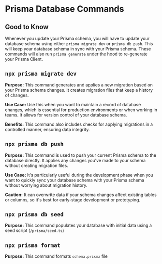 # Prisma Database Commands

## Good to Know

Whenever you update your Prisma schema, you will have to update your database schema using either `prisma migrate dev` or `prisma db push`. This will keep your database schema in sync with your Prisma schema. These commands will also run `prisma generate` under the hood to re-generate your Prisma Client.

## `npx prisma migrate dev`

**Purpose:** This command generates and applies a new migration based on your Prisma schema changes. It creates migration files that keep a history of changes.

**Use Case:** Use this when you want to maintain a record of database changes, which is essential for production environments or when working in teams. It allows for version control of your database schema.

**Benefits:** This command also includes checks for applying migrations in a controlled manner, ensuring data integrity.

## `npx prisma db push`

**Purpose:** This command is used to push your current Prisma schema to the database directly. It applies any changes you've made to your schema without creating migration files.

**Use Case:** It's particularly useful during the development phase when you want to quickly sync your database schema with your Prisma schema without worrying about migration history.

**Caution:** It can overwrite data if your schema changes affect existing tables or columns, so it's best for early-stage development or prototyping.

## `npx prisma db seed`

**Purpose:** This command populates your database with initial data using a seed script (`/prisma/seed.ts`)

## `npx prisma format`

**Purpose:** This command formats `schema.prisma` file

